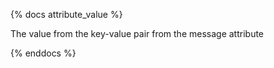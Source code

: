 {% docs attribute_value %}

The value from the key-value pair from the message attribute

{% enddocs %}